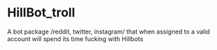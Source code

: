 # HillBot_troll
A bot package /reddit, twitter, instagram/ that when assigned to a valid account will spend its time fucking with Hillbots
